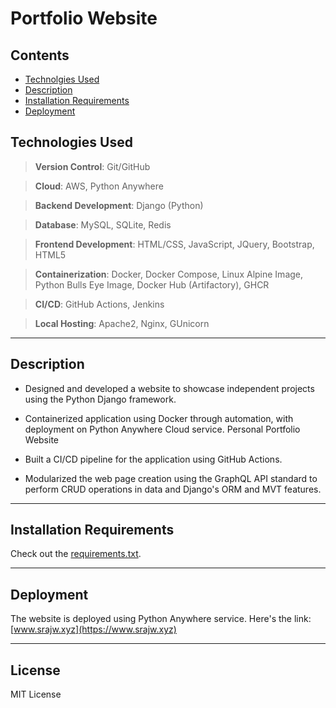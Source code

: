 # Portfolio Website
## Contents
* [Technolgies Used](#technologies-used)
* [Description](#description)
* [Installation Requirements](#installation-requirements)
* [Deployment](#deployment)

## Technologies Used
> **Version Control**: Git/GitHub

> **Cloud**: AWS, Python Anywhere

> **Backend Development**: Django (Python)

> **Database**: MySQL, SQLite, Redis

> **Frontend Development**: HTML/CSS, JavaScript, JQuery, Bootstrap, HTML5

> **Containerization**: Docker, Docker Compose, Linux Alpine Image, Python Bulls Eye Image, Docker Hub (Artifactory), GHCR

> **CI/CD**: GitHub Actions, Jenkins

> **Local Hosting**: Apache2, Nginx, GUnicorn

---
## Description
* Designed and developed a website to showcase independent projects using the Python Django framework.

* Containerized application using Docker through automation, with deployment on Python Anywhere Cloud service.
Personal Portfolio Website

* Built a CI/CD pipeline for the application using GitHub Actions.

* Modularized the web page creation using the GraphQL API standard to perform CRUD operations in data and Django's ORM and MVT features.

---

## Installation Requirements
Check out the [requirements.txt](https://github.com/shambhuraj43/portfolio-main/blob/main/requirements.txt).

---
## Deployment
The website is deployed using Python Anywhere service. 
Here's the link: [www.srajw.xyz](https://www.srajw.xyz)

---
## License
MIT License
